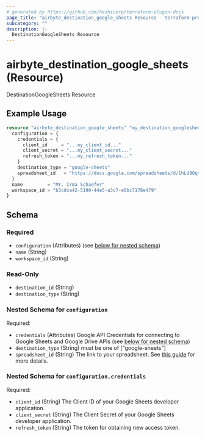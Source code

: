 ```yaml
---
# generated by https://github.com/hashicorp/terraform-plugin-docs
page_title: "airbyte_destination_google_sheets Resource - terraform-provider-airbyte"
subcategory: ""
description: |-
  DestinationGoogleSheets Resource
---
```


# airbyte_destination_google_sheets (Resource)

DestinationGoogleSheets Resource

## Example Usage

```terraform
resource "airbyte_destination_google_sheets" "my_destination_googlesheets" {
  configuration = {
    credentials = {
      client_id     = "...my_client_id..."
      client_secret = "...my_client_secret..."
      refresh_token = "...my_refresh_token..."
    }
    destination_type = "google-sheets"
    spreadsheet_id   = "https://docs.google.com/spreadsheets/d/1hLd9Qqti3UyLXZB2aFfUWDT7BG/edit"
  }
  name         = "Mr. Irma Schaefer"
  workspace_id = "b3cdca42-5190-44e5-a3c7-e0bc7178e479"
}
```

<!-- schema generated by tfplugindocs -->
## Schema

### Required

- `configuration` (Attributes) (see [below for nested schema](#nestedatt--configuration))
- `name` (String)
- `workspace_id` (String)

### Read-Only

- `destination_id` (String)
- `destination_type` (String)

<a id="nestedatt--configuration"></a>
### Nested Schema for `configuration`

Required:

- `credentials` (Attributes) Google API Credentials for connecting to Google Sheets and Google Drive APIs (see [below for nested schema](#nestedatt--configuration--credentials))
- `destination_type` (String) must be one of ["google-sheets"]
- `spreadsheet_id` (String) The link to your spreadsheet. See <a href='https://docs.airbyte.com/integrations/destinations/google-sheets#sheetlink'>this guide</a> for more details.

<a id="nestedatt--configuration--credentials"></a>
### Nested Schema for `configuration.credentials`

Required:

- `client_id` (String) The Client ID of your Google Sheets developer application.
- `client_secret` (String) The Client Secret of your Google Sheets developer application.
- `refresh_token` (String) The token for obtaining new access token.


